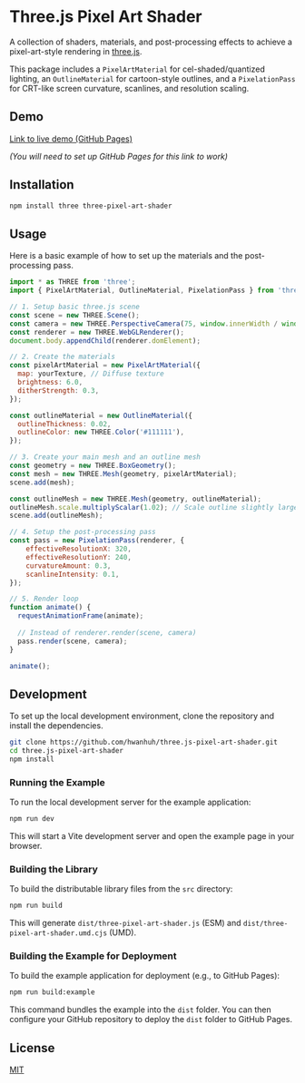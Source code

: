 # Three.js Pixel Art Shader

A collection of shaders, materials, and post-processing effects to achieve a pixel-art-style rendering in [three.js](https://threejs.org/).

This package includes a `PixelArtMaterial` for cel-shaded/quantized lighting, an `OutlineMaterial` for cartoon-style outlines, and a `PixelationPass` for CRT-like screen curvature, scanlines, and resolution scaling.

## Demo

[Link to live demo (GitHub Pages)](https://hwanhuh.github.io/three.js-pixel-art-shader/)

*(You will need to set up GitHub Pages for this link to work)*

## Installation

```bash
npm install three three-pixel-art-shader
```

## Usage

Here is a basic example of how to set up the materials and the post-processing pass.

```javascript
import * as THREE from 'three';
import { PixelArtMaterial, OutlineMaterial, PixelationPass } from 'three-pixel-art-shader';

// 1. Setup basic three.js scene
const scene = new THREE.Scene();
const camera = new THREE.PerspectiveCamera(75, window.innerWidth / window.innerHeight, 0.1, 1000);
const renderer = new THREE.WebGLRenderer();
document.body.appendChild(renderer.domElement);

// 2. Create the materials
const pixelArtMaterial = new PixelArtMaterial({
  map: yourTexture, // Diffuse texture
  brightness: 6.0,
  ditherStrength: 0.3,
});

const outlineMaterial = new OutlineMaterial({
  outlineThickness: 0.02,
  outlineColor: new THREE.Color('#111111'),
});

// 3. Create your main mesh and an outline mesh
const geometry = new THREE.BoxGeometry();
const mesh = new THREE.Mesh(geometry, pixelArtMaterial);
scene.add(mesh);

const outlineMesh = new THREE.Mesh(geometry, outlineMaterial);
outlineMesh.scale.multiplyScalar(1.02); // Scale outline slightly larger
scene.add(outlineMesh);

// 4. Setup the post-processing pass
const pass = new PixelationPass(renderer, {
    effectiveResolutionX: 320,
    effectiveResolutionY: 240,
    curvatureAmount: 0.3,
    scanlineIntensity: 0.1,
});

// 5. Render loop
function animate() {
  requestAnimationFrame(animate);
  
  // Instead of renderer.render(scene, camera)
  pass.render(scene, camera);
}

animate();
```

## Development

To set up the local development environment, clone the repository and install the dependencies.

```bash
git clone https://github.com/hwanhuh/three.js-pixel-art-shader.git
cd three.js-pixel-art-shader
npm install
```

### Running the Example

To run the local development server for the example application:

```bash
npm run dev
```

This will start a Vite development server and open the example page in your browser.

### Building the Library

To build the distributable library files from the `src` directory:

```bash
npm run build
```

This will generate `dist/three-pixel-art-shader.js` (ESM) and `dist/three-pixel-art-shader.umd.cjs` (UMD).

### Building the Example for Deployment

To build the example application for deployment (e.g., to GitHub Pages):

```bash
npm run build:example
```

This command bundles the example into the `dist` folder. You can then configure your GitHub repository to deploy the `dist` folder to GitHub Pages.

## License

[MIT](LICENSE)